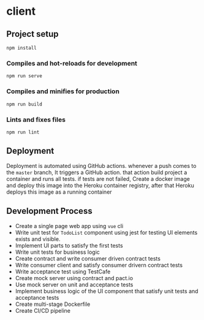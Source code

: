 # client

## Project setup
```
npm install
```

### Compiles and hot-reloads for development
```
npm run serve
```

### Compiles and minifies for production
```
npm run build
```

### Lints and fixes files
```
npm run lint
```
## Deployment

Deployment is automated using GitHub actions. whenever a push comes to the `master` branch, It triggers a GitHub action. that action build project a container and runs all tests. if tests are not failed, Create a docker image and deploy this image into the Heroku container registry, after that Heroku deploys this image as a running container


## Development Process
- Create a single page web app using `vue` cli
- Write unit test for `TodoList` component using jest for testing UI elements exists and visible.
- Implement UI parts to satisfy the first tests
- Write unit tests for business logic
- Create contract and write consumer driven contract tests
- Write consumer client and satisfy consumer drivern contract tests
- Write acceptance test using TestCafe
- Create mock server using contract and pact.io
- Use mock server on unit and acceptance tests
- Implement business logic of the UI component that satisfy unit tests and acceptance tests 
- Create multi-stage Dockerfile
- Create CI/CD pipeline

